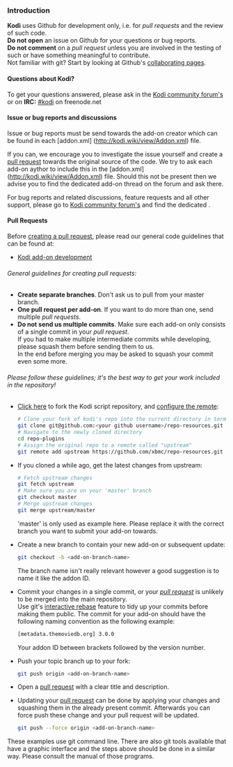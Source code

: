 ### Introduction

**Kodi** uses Github for development only, i.e. for *pull requests* and the review of such code.  
**Do not open** an issue on Github for your questions or bug reports.  
**Do not comment** on a *pull request* unless you are involved in the testing of such or have something meaningful to contribute.  
Not familiar with git? Start by looking at Github's [collaborating pages](https://help.github.com/categories/collaborating/).

#### Questions about Kodi?

To get your questions answered, please ask in the [Kodi community forum's](http://forum.kodi.tv/) or on **IRC:** [#kodi](http://webchat.freenode.net?nick=kodi-contrib&channels=%23kodi&prompt=1&uio=OT10cnVlde) on freenode.net

#### Issue or bug reports and discussions

Issue or bug reports must be send towards the add-on creator which can be found in each [addon.xml] (http://kodi.wiki/view/Addon.xml) file.

If you can, we encourage you to investigate the issue yourself and create a [pull request](https://help.github.com/articles/creating-a-pull-request/) towards the original source of the code. We try to ask each add-on aythor to include this in the [addon.xml] (http://kodi.wiki/view/Addon.xml) file. Should this not be present then we advise you to find the dedicated add-on thread on the forum and ask there.

For bug reports and related discussions, feature requests and all other support, please go to [Kodi community forum's](http://forum.kodi.tv/) and find the dedicated .

#### Pull Requests

Before [creating a pull request](https://help.github.com/articles/creating-a-pull-request/), please read our general code guidelines that can be found at:

- [Kodi add-on development](http://kodi.wiki/view/Add-on_development)

###### General guidelines for creating pull requests:
- **Create separate branches**. Don't ask us to pull from your master branch. 
- **One pull request per add-on**. If you want to do more than one, send multiple *pull requests*. 
- **Do not send us multiple commits**. Make sure each add-on only consists of a single commit in your *pull
  request*.  
  If you had to make multiple intermediate commits while developing, please squash them before sending them to us.  
  In the end before merging you may be asked to squash your commit even some more.

###### Please follow these guidelines; it's the best way to get your work included in the repository!

- [Click here](https://github.com/xbmc/repo-resources/fork/) to fork the Kodi script repository,
   and [configure the remote](https://help.github.com/articles/configuring-a-remote-for-a-fork/):

   ```bash
   # Clone your fork of kodi's repo into the current directory in terminal
   git clone git@github.com:<your github username>/repo-resources.git repo-resources
   # Navigate to the newly cloned directory
   cd repo-plugins
   # Assign the original repo to a remote called "upstream"
   git remote add upstream https://github.com/xbmc/repo-resources.git
   ```

- If you cloned a while ago, get the latest changes from upstream:

   ```bash
   # Fetch upstream changes
   git fetch upstream
   # Make sure you are on your 'master' branch
   git checkout master
   # Merge upstream changes
   git merge upstream/master
   ```
   'master' is only used as example here. Please replace it with the correct branch you want to submit your add-on towards.

- Create a new branch to contain your new add-on or subsequent update:

   ```bash
   git checkout -b <add-on-branch-name>
   ```
   
   The branch name isn't really relevant however a good suggestion is to name it like the addon ID.
   
- Commit your changes in a single commit, or your *[pull request](https://help.github.com/articles/using-pull-requests)* is unlikely to be merged into the main repository.  
   Use git's [interactive rebase](https://help.github.com/articles/interactive-rebase)
   feature to tidy up your commits before making them public.
   The commit for your add-on should have the following naming convention as the following example:

   ```bash
   [metadata.themoviedb.org] 3.0.0
   ```
   
   Your addon ID between brackets followed by the version number.
   
- Push your topic branch up to your fork:

   ```bash
   git push origin <add-on-branch-name>
   ```

-  Open a [pull request](https://help.github.com/articles/using-pull-requests) with a 
   clear title and description.

-  Updating your [pull request](https://help.github.com/articles/using-pull-requests) can be done by applying your changes and squashing them in the already present commit. Afterwards you can force push these change and your pull request will be updated. 

   ```bash
   git push --force origin <add-on-branch-name>
   ```

These examples use git command line. There are also git tools available that have a graphic interface and the steps above should be done in a similar way. Please consult the manual of those programs.
   
